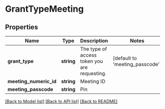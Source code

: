 # GrantTypeMeeting

## Properties
Name | Type | Description | Notes
------------ | ------------- | ------------- | -------------
**grant_type** | **string** | The type of access token you are requesting. | [default to 'meeting_passcode']
**meeting_numeric_id** | **string** | Meeting ID | 
**meeting_passcode** | **string** | Pin | 

[[Back to Model list]](../README.md#documentation-for-models) [[Back to API list]](../README.md#documentation-for-api-endpoints) [[Back to README]](../README.md)


